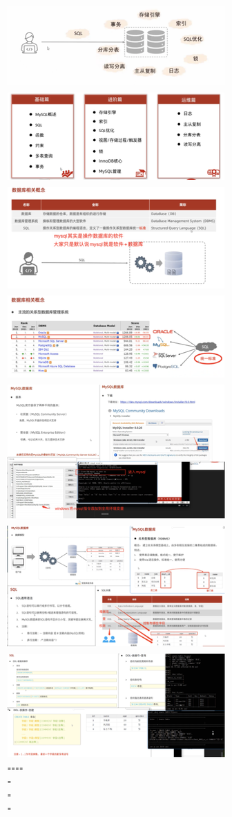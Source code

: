 ![1699576130716](image/1/1699576130716.png)

![1699576233429](image/1/1699576233429.png)

![1699576387818](image/1/1699576387818.png)

![1699576486558](image/1/1699576486558.png)

![1699576921075](image/1/1699576921075.png)


![1699577573533](image/1/1699577573533.png)


![1699578187006](image/1/1699578187006.png)





====


=


=

=
